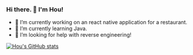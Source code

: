 ### Hi there. 👋 I'm Hou! 

- 🔭 I’m currently working on an react native application for a restaurant.
- 🌱 I’m currently learning Java.
- 🤔 I’m looking for help with reverse engineering!

[![Hou's GitHub stats](https://github-readme-stats.vercel.app/api?username=hourzn)](https://github.com/anuraghazra/github-readme-stats)
